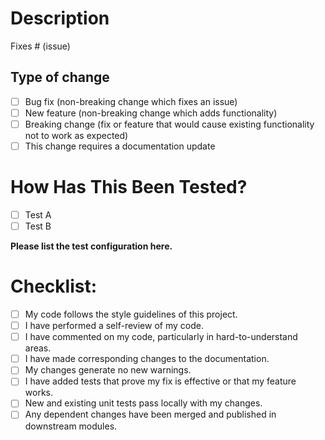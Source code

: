 # Description

<!---

- Please include a summary of the changes and the related issue.
- Please include relevant motivation and context.

-->

Fixes # (issue)

## Type of change

<!---

Please check the relevant option(s).

-->

- [ ] Bug fix (non-breaking change which fixes an issue)
- [ ] New feature (non-breaking change which adds functionality)
- [ ] Breaking change (fix or feature that would cause existing functionality not to work as expected)
- [ ] This change requires a documentation update

# How Has This Been Tested?

<!---

- Please describe the tests that you ran to verify your changes.
- Provide instructions so we can reproduce.
- Please also list any relevant details for your test configuration.

-->

- [ ] Test A
- [ ] Test B

**Please list the test configuration here.**

# Checklist:

<!---

Make sure to check all the boxes.

-->

- [ ] My code follows the style guidelines of this project.
- [ ] I have performed a self-review of my code.
- [ ] I have commented on my code, particularly in hard-to-understand areas.
- [ ] I have made corresponding changes to the documentation.
- [ ] My changes generate no new warnings.
- [ ] I have added tests that prove my fix is effective or that my feature works.
- [ ] New and existing unit tests pass locally with my changes.
- [ ] Any dependent changes have been merged and published in downstream modules.
